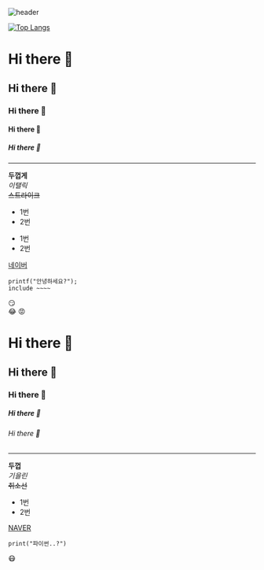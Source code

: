 ![header](https://capsule-render.vercel.app/api?type=egg&color=auto&height=300&section=header&text=깃허브%20특강&fontSize=90)

[![Top Langs](https://github-readme-stats.vercel.app/api/top-langs/?username=jihoon5959)](https://github.com/DangtangEee/github-readme-stats)


# Hi there 👋
## Hi there 👋
### Hi there 👋
#### Hi there 👋
##### Hi there 👋
---

**두껍게** <br> 
*이탤릭* <br>
~~스트라이크~~ <br>

* 1번
* 2번
- 1번
- 2번

[네이버](https://naver.com)
```
printf("안녕하세요?");
include ~~~~
```
:smirk: <br>
:joy:
:rage:



# Hi there 👋
## Hi there 👋
### Hi there 👋
##### Hi there 👋
###### Hi there 👋
---

**두껍**<br>
*기을린*<br>
~~취소선~~<br>

- 1번
- 2번

[NAVER](https://naver.com)

```
print("파이썬..?")
```

😷
